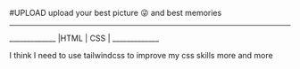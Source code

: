 #UPLOAD
upload your best picture 😜 and best memories 
<hr>
 _____________
|HTML  |  CSS |
 _____________


I think I need to use tailwindcss 
to improve my css skills more
and more

